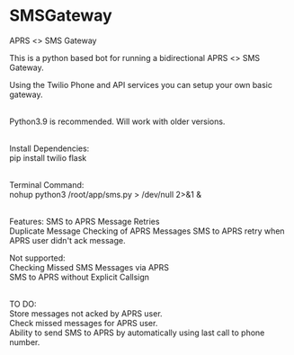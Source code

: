 # SMSGateway
APRS &lt;> SMS Gateway

This is a python based bot for running a bidirectional APRS <> SMS Gateway.<br>

Using the Twilio Phone and API services you can setup your own basic gateway.<br><br>


Python3.9 is recommended. Will work with older versions.<br><br>

Install Dependencies:<br>
pip install twilio flask<br><br>

Terminal Command:<br>
nohup python3 /root/app/sms.py > /dev/null 2>&1 &<br><br>

Features:
SMS to APRS Message Retries<br>
Duplicate Message Checking of APRS Messages
SMS to APRS retry when APRS user didn't ack message.

Not supported: <br>
Checking Missed SMS Messages via APRS<br>
SMS to APRS without Explicit Callsign<br><br>

TO DO:<br>
Store messages not acked by APRS user.<br>
Check missed messages for APRS user.<br>
Ability to send SMS to APRS by automatically using last call to phone number.<br>
